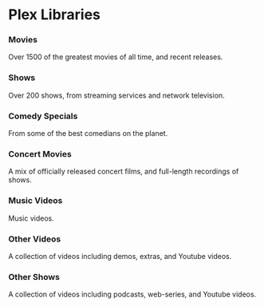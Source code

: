 # Plex Libraries

### Movies
Over 1500 of the greatest movies of all time, and recent releases.

### Shows
Over 200 shows, from streaming services and network television.

### Comedy Specials
From some of the best comedians on the planet.

### Concert Movies
A mix of officially released concert films, and full-length recordings of shows.

### Music Videos
Music videos.

### Other Videos
A collection of videos including demos, extras, and Youtube videos.

### Other Shows
A collection of videos including podcasts, web-series, and Youtube videos.

